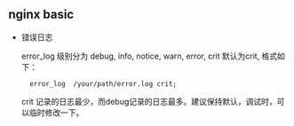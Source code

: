 ## nginx basic
- 错误日志

	error_log 级别分为 debug, info, notice, warn, error, crit  默认为crit, 格式如下：
	
		error_log  /your/path/error.log crit;  
	crit 记录的日志最少，而debug记录的日志最多。建议保持默认，调试时，可以临时修改一下。